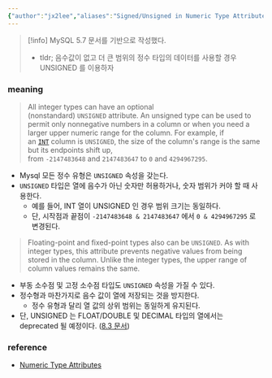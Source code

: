 ```yaml
---
{"author":"jx2lee","aliases":"Signed/Unsigned in Numeric Type Attributes","created":"2024-06-30T00:39:32.000+09:00","last-updated":"2024-01-30 23:39","tags":["rdb","numeric type","unsigned"],"dg-publish":true,"permalink":"/data/rdb/__/rdb-mysql-numeric-type-attributes/","dgPassFrontmatter":true,"noteIcon":""}
---
```



> [!info] MySQL 5.7 문서를 기반으로 작성했다.
> - tldr; 음수값이 없고 더 큰 범위의 정수 타입의 데이터를 사용할 경우 UNSIGNED 를 이용하자

### meaning


> All integer types can have an optional (nonstandard) `UNSIGNED` attribute. An unsigned type can be used to permit only nonnegative numbers in a column or when you need a larger upper numeric range for the column. For example, if an [`INT`](https://dev.mysql.com/doc/refman/5.7/en/integer-types.html "11.1.2 Integer Types (Exact Value) - INTEGER, INT, SMALLINT, TINYINT, MEDIUMINT, BIGINT") column is `UNSIGNED`, the size of the column's range is the same but its endpoints shift up, from `-2147483648` and `2147483647` to `0` and `4294967295`.

- Mysql 모든 정수 유형은 `UNSIGNED` 속성을 갖는다.
- `UNSIGNED` 타입은 열에 음수가 아닌 숫자만 허용하거나, 숫자 범위가 커야 할 때 사용한다.
    - 예를 들어, INT 열이 UNSIGNED 인 경우 범위 크기는 동일하다.
    - 단, 시작점과 끝점이 `-2147483648 & 2147483647` 에서 `0 & 4294967295` 로 변경된다.

> Floating-point and fixed-point types also can be `UNSIGNED`. As with integer types, this attribute prevents negative values from being stored in the column. Unlike the integer types, the upper range of column values remains the same.

- 부동 소수점 및 고정 소수점 타입도 `UNSIGNED` 속성을 가질 수 있다.
- 정수형과 마찬가지로 음수 값이 열에 저장되는 것을 방지한다.
    - 정수 유형과 달리 열 값의 상위 범위는 동일하게 유지된다.
- 단, UNSIGNED 는 FLOAT/DOUBLE 및 DECIMAL 타입의 열에서는 deprecated 될 예정이다. ([8.3 문서](https://dev.mysql.com/doc/refman/8.3/en/numeric-type-attributes.html))

### reference
- [Numeric Type Attributes](https://dev.mysql.com/doc/refman/5.7/en/numeric-type-attributes.html)